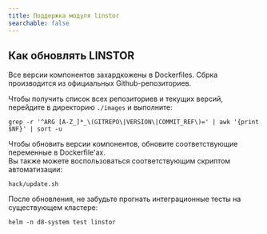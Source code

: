 ```yaml
---
title: Поддержка модуля linstor
searchable: false
---
```


Как обновлять LINSTOR
---------------------

Все версии компонентов захардкожены в Dockerfiles.
Сбрка производится из официальных Github-репозиториев.

Чтобы получить список всех репозиториев и текущих версий, перейдите в директорию `./images` и выполните:

```shell
grep -r '^ARG [A-Z_]*_\(GITREPO\|VERSION\|COMMIT_REF\)=' | awk '{print $NF}' | sort -u
```

Чтобы обновить версии компонентов, обновите соответствующие переменные в Dockerfile'ах.  
Вы также можете воспользоваться соответствующим скриптом автоматизации:

```shell
hack/update.sh
```

После обновления, не забудьте прогнать интеграционные тесты на существующем кластере:

```shell
helm -n d8-system test linstor
```
